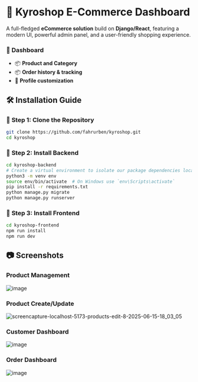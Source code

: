 # 🚀 Kyroshop E-Commerce Dashboard
A full-fledged **eCommerce solution** build on **Django/React**, featuring a modern UI, powerful admin panel, and a user-friendly shopping experience. 

### 🔹 **Dashboard**
- 📦 **Product and Category**
- 📦 **Order history & tracking**
- 🔧 **Profile customization**

## 🛠️ Installation Guide

### 🔹 **Step 1: Clone the Repository**
```sh
git clone https://github.com/fahrurben/kyroshop.git
cd kyroshop
```

### 🔹 **Step 2: Install Backend**
```sh
cd kyroshop-backend
# Create a virtual environment to isolate our package dependencies locally
python3 -m venv env
source env/bin/activate  # On Windows use `env\Scripts\activate`
pip install -r requirements.txt
python manage.py migrate
python manage.py runserver
```

### 🔹 **Step 3: Install Frontend**
```sh
cd kyroshop-frontend
npm run install
npm run dev
```

## 📷 Screenshots

### **Product Management**
![image](https://github.com/user-attachments/assets/de787786-be30-4062-b082-f6fb4bd88ee8)

### **Product Create/Update**
![screencapture-localhost-5173-products-edit-8-2025-06-15-18_03_05](https://github.com/user-attachments/assets/98c491bc-e043-4688-8c36-e2a0ad9cb6e3)

### **Customer Dashboard**
![image](https://github.com/user-attachments/assets/c248b219-0302-4c13-8106-d8347c505c74)

### **Order Dashboard**
![image](https://github.com/user-attachments/assets/4a4677db-cc4a-4353-a501-d5b0de3da82e)

